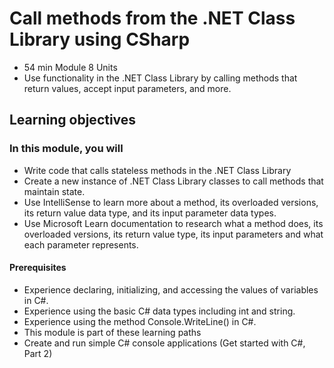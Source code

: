 # Call methods from the .NET Class Library using CSharp

* 54 min Module 8 Units
* Use functionality in the .NET Class Library by calling methods that return values, accept input parameters, and more.

## Learning objectives

### In this module, you will

* Write code that calls stateless methods in the .NET Class Library
* Create a new instance of .NET Class Library classes to call methods that maintain state.
* Use IntelliSense to learn more about a method, its overloaded versions, its return value data type, and its input parameter data types.
* Use Microsoft Learn documentation to research what a method does, its overloaded versions, its return value type, its input parameters and what each parameter represents.

#### Prerequisites

* Experience declaring, initializing, and accessing the values of variables in C#.
* Experience using the basic C# data types including int and string.
* Experience using the method Console.WriteLine() in C#.
* This module is part of these learning paths
* Create and run simple C# console applications (Get started with C#, Part 2)
